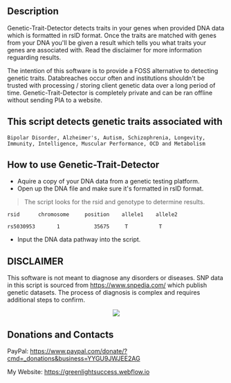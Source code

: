 ## Description

Genetic-Trait-Detector detects traits in your genes when provided DNA data which is formatted in rsID format. Once the traits are matched with genes from your DNA you'll be given a result which tells you what traits your genes are associated with. Read the disclaimer for more information reguarding results.

The intention of this software is to provide a FOSS alternative to detecting genetic traits. Databreaches occur often and institutions shouldn't be trusted with processing / storing client genetic data over a long period of time. Genetic-Trait-Detector is completely private and can be ran offline without sending PIA to a website.

## This script detects genetic traits associated with

```
Bipolar Disorder, Alzheimer's, Autism, Schizophrenia, Longevity, Immunity, Intelligence, Muscular Performance, OCD and Metabolism
```

## How to use Genetic-Trait-Detector

- Aquire a copy of your DNA data from a genetic testing platform.
- Open up the DNA file and make sure it's formatted in rsID format.

> The script looks for the rsid and genotype to determine results.

    rsid      chromosome     position    allele1	allele2

    rs5030953       1           35675     T          T

- Input the DNA data pathway into the script.

## DISCLAIMER

This software is not meant to diagnose any disorders or diseases. SNP data in this script is sourced from https://www.snpedia.com/ which publish genetic datasets. The process of diagnosis is complex and requires additional steps to confirm.

<p align="center">
  <img src="https://i.postimg.cc/zv6QDz2Q/The-Ooze-MD-09.gif"/>
</p>

## Donations and Contacts

PayPal: https://www.paypal.com/donate/?cmd=_donations&business=YYGU9JWJEE2AG

My Website: https://greenlightsuccess.webflow.io
